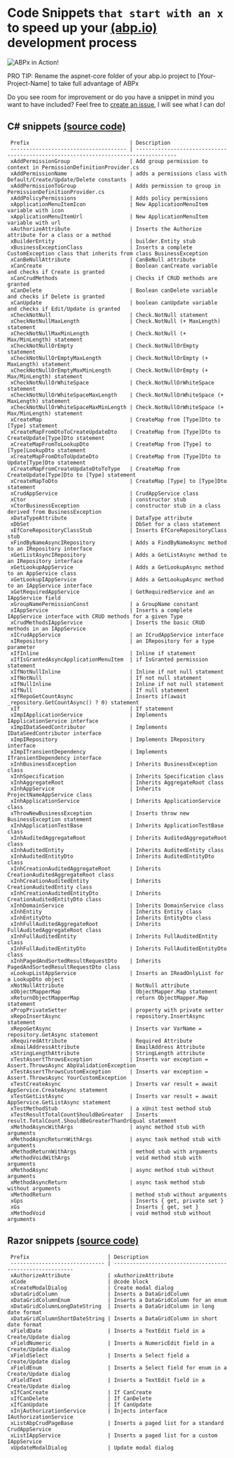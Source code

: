# Code Snippets `that start with an x` to speed up your [(abp.io)](https://abp.io/) development process

![ABPx in Action!](images/abpx_in_action.gif "ABPx - Code snippets that start with an 'x' - in Action!")


PRO TIP: Rename the aspnet-core folder of your abp.io project to [Your-Project-Name] to take full advantage of ABPx


Do you see room for improvement or do you have a snippet in mind you want to have included? Feel free to [create an issue](https://github.com/bartvanhoey/ABPx/issues/new), I will see what I can do!

## C# snippets [(source code)](https://github.com/bartvanhoey/ABPx/blob/master/snippets/csharp.json)

     Prefix                                | Description                                                                        
     ------------------------------------- | ----------------------------------------------------------------------------------- 
     xAddPermissionGroup                   | Add group permission to context in PermissionDefinitionProvider.cs                 
     xAddPermissionName                    | adds a permissions class with Default/Create/Update/Delete constants               
     xAddPermissionToGroup                 | Adds permission to group in PermissionDefinitionProvider.cs                        
     xAddPolicyPermissions                 | Adds policy permissions                                                            
     xApplicationMenuItemIcon              | New ApplicationMenuItem variable with icon                                         
     xApplicationMenuItemUrl               | New ApplicationMenuItem variable with url                                          
     xAuthorizeAttribute                   | Inserts the Authorize attribute for a class or a method                            
     xBuilderEntity                        | builder.Entity stub                                                                
     xBusinessExceptionClass               | Inserts a complete CustomException class that inherits from class BusinessException
     xCanBeNullAttribute                   | CanBeNull attribute                                                                
     xCanCreate                            | Boolean canCreate variable and checks if Create is granted                         
     xCanCrudMethods                       | Checks if CRUD methods are granted                                                 
     xCanDelete                            | Boolean canDelete variable and checks if Delete is granted                         
     xCanUpdate                            | boolean canUpdate variable and checks if Edit/Update is granted                    
     xCheckNotNull                         | Check.NotNull statement                                                            
     xCheckNotNullMaxLength                | Check.NotNull (+ MaxLength) statement                                              
     xCheckNotNullMaxMinLength             | Check.NotNull (+ Max/MinLength) statement                                          
     xCheckNotNullOrEmpty                  | Check.NotNullOrEmpty statement                                                     
     xCheckNotNullOrEmptyMaxLength         | Check.NotNullOrEmpty (+ MaxLength) statement                                       
     xCheckNotNullOrEmptyMaxMinLength      | Check.NotNullOrEmpty (+ Max/MinLength) statement                                   
     xCheckNotNullOrWhiteSpace             | Check.NotNullOrWhiteSpace statement                                                
     xCheckNotNullOrWhiteSpaceMaxLength    | Check.NotNullOrWhiteSpace (+ MaxLength) statement                                  
     xCheckNotNullOrWhiteSpaceMaxMinLength | Check.NotNullOrWhiteSpace (+ Max/MinLength) statement                              
     xCreateMap                            | CreateMap from [Type]Dto to [Type] statement                                       
     xCreateMapFromDtoToCreateUpdateDto    | CreateMap from [Type]Dto to CreateUpdate[Type]Dto statement                        
     xCreateMapFromToLookupDto             | CreateMap from [Type] to [Type]LookupDto statement                                 
     xCreateMapFromDtoToUpdateDto          | CreateMap from [Type]Dto to Update[Type]Dto statement                              
     xCreateMapFromCreateUpdateDtoToType   | CreateMap from CreateUpdate[Type]Dto to [Type] statement                           
     xCreateMapToDto                       | CreateMap [Type] to [Type]Dto statement                                            
     xCrudAppService                       | CrudAppService class                                                               
     xCtor                                 | constructor stub                                                                   
     xCtorBusinessException                | constructor stub in a class derived from BusinessException                         
     xDataTypeAttribute                    | DataType attribute                                                                 
     xDbSet                                | DbSet for a class statement                                                        
     xEfCoreRepositoryClassStub            | Inserts EfCoreRepositoryClass stub                                                 
     xFindByNameAsyncIRepository           | Adds a FindByNameAsync method to an IRepository interface                          
     xGetListAsyncIRepository              | Adds a GetListAsync method to an IRepository interface                             
     xGetLookupAppService                  | Adds a GetLookupAsync method to an AppService class                                
     xGetLookupIAppService                 | Adds a GetLookupAsync method to an IAppService interface                           
     xGetRequiredAppService                | GetRequiredService and an IAppService field                                        
     xGroupNamePermissionConst             | a GroupName constant                                                               
     xIAppService                          | Inserts a complete IAppService interface with CRUD methods for a given Type        
     xCrudMethodsIAppService               | Inserts the basic CRUD methods in an IAppService                                   
     xICrudAppService                      | an ICrudAppService interface                                                       
     xIRepository                          | an IRepository for a type parameter                                                
     xIfInline                             | Inline if statement                                                                
     xIfIsGrantedAsyncApplicationMenuItem  | if IsGranted permission statement                                                  
     xIfNotNullInline                      | Inline if not null statement                                                       
     xIfNotNull                            | If not null statement                                                              
     xIfNullInline                         | Inline if not null statement                                                       
     xIfNull                               | If null statement                                                                  
     xIfRepoGetCountAsync                  | Inserts if(await _repository.GetCountAsync() ? 0) statement                        
     xIf                                   | If statement                                                                       
     xImpIApplicationService               | Implements IApplicationService interface                                           
     xImpIDataSeedContributor              | Implements IDataSeedContributor interface                                          
     xImpIRepository                       | Implements IRepository interface                                                   
     xImpITransientDependency              | Implements ITransientDependency interface                                          
     xInhBusinessException                 | Inherits BusinessException class                                                   
     xInhSpecification                     | Inherits Specification class                                                       
     xInhAggregateRoot                     | Inherits AggregateRoot class                                                       
     xInhAppService                        | Inherits ProjectNameAppService class                                               
     xInhApplicationService                | Inherits ApplicationService class                                                  
     xThrowNewBusinessException            | Inserts throw new BusinessException statement                                      
     xInhApplicationTestBase               | Inherits ApplicationTestBase class                                                 
     xInhAuditedAggregateRoot              | Inherits AuditedAggregateRoot class                                                
     xInhAuditedEntity                     | Inherits AuditedEntity class                                                       
     xInhAuditedEntityDto                  | Inherits AuditedEntityDto class                                                    
     xInhCreationAuditedAggregateRoot      | Inherits CreationAuditedAggregateRoot class                                        
     xInhCreationAuditedEntity             | Inherits CreationAuditedEntity class                                               
     xInhCreationAuditedEntityDto          | Inherits CreationAuditedEntityDto class                                            
     xInhDomainService                     | Inherits DomainService class                                                       
     xInhEntity                            | Inherits Entity class                                                              
     xInhEntityDto                         | Inherits EntityDto class                                                           
     xInhFullAuditedAggregateRoot          | Inherits FullAuditedAggregateRoot class                                            
     xInhFullAuditedEntity                 | Inherits FullAuditedEntity class                                                   
     xInhFullAuditedEntityDto              | Inherits FullAuditedEntityDto class                                                
     xInhPagedAndSortedResultRequestDto    | Inherits PagedAndSortedResultRequestDto class                                      
     xLookupListAppService                 | Inserts an IReadOnlyList for a LookupDto object                                    
     xNotNullAttribute                     | NotNull attribute                                                                  
     xObjectMapperMap                      | ObjectMapper.Map statement                                                         
     xReturnObjectMapperMap                | return ObjectMapper.Map statement                                                  
     xPropPrivateSetter                    | property with private setter                                                       
     xRepoInsertAsync                      | repository.InsertAsync statement                                                   
     xRepoGetAsync                         | Inserts var VarName = repository.GetAsync statement                                
     xRequiredAttribute                    | Required Attribute                                                                 
     xEmailAddressAttribute                | EmailAddress Attribute                                                             
     xStringLengthAttribute                | StringLength attribute                                                             
     xTestAssertThrowsException            | Inserts var exception = Assert.ThrowsAsync AbpValidationException                  
     xTestAssertThrowsCustomException      | Inserts var exception = Assert.ThrowsAsync YourCustomException                     
     xTestCreateAsync                      | Inserts var result = await AppService.CreateAsync statement                        
     xTestGetListAsync                     | Inserts var result = await AppService.GetListAsync statement                       
     xTestMethodStub                       | a xUnit test method stub                                                           
     xTestResultTotalCountShouldBeGreater  | Inserts result.TotalCount.ShouldBeGreaterThanOrEqual statement                     
     xMethodAsyncWithArgs                  | async method stub with arguments                                                   
     xMethodAsyncReturnWithArgs            | async task method stub with arguments                                              
     xMethodReturnWithArgs                 | method stub with arguments                                                         
     xMethodVoidWithArgs                   | void method stub with arguments                                                    
     xMethodAsync                          | async method stub without arguments                                                
     xMethodAsyncReturn                    | async task method stub without arguments                                           
     xMethodReturn                         | method stub without arguments                                                      
     xGps                                  | Inserts { get, private set }                                                       
     xGs                                   | Inserts { get, set }                                                               
     xMethodVoid                           | void method stub without arguments                                                 

## Razor snippets [(source code)](https://github.com/bartvanhoey/ABPx/blob/master/snippets/razor.json)

     Prefix                         | Description                                              
     ------------------------------ | --------------------------------------------------------- 
     xAuthorizeAttribute            | xAuthorizeAttribute                                      
     xCode                          | @code block                                              
     xCreateModalDialog             | Create modal dialog                                      
     xDataGridColumn                | Inserts a DataGridColumn                                 
     xDataGridColumnEnum            | Inserts a DataGridColumn for an enum                     
     xDataGridColumnLongDateString  | Inserts a DataGridColumn in long date format             
     xDataGridColumnShortDateString | Inserts a DataGridColumn in short date format            
     xFieldDate                     | Inserts a TextEdit field in a Create/Update dialog       
     xFieldNumeric                  | Inserts a NumericEdit field in a Create/Update dialog    
     xFieldSelect                   | Inserts a Select field a Create/Update dialog            
     xFieldEnum                     | Inserts a Select field for enum in a Create/Update dialog
     xFieldText                     | Inserts a TextEdit field in a Create/Update dialog       
     xIfCanCreate                   | If CanCreate                                             
     xIfCanDelete                   | If CanDelete                                             
     xIfCanUpdate                   | If CanUpdate                                             
     xInjAuthorizationService       | Injects interface IAuthorizationService                  
     xListAbpCrudPageBase           | Inserts a paged list for a standard CrudAppService       
     xListIAppService               | Inserts a paged list for a custom IAppService            
     xUpdateModalDialog             | Update modal dialog                                      


